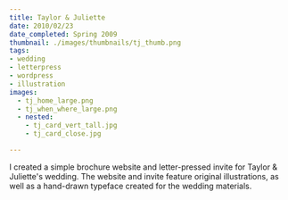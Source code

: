 ```yaml
---
title: Taylor & Juliette
date: 2010/02/23
date_completed: Spring 2009
thumbnail: ./images/thumbnails/tj_thumb.png
tags:
- wedding
- letterpress
- wordpress
- illustration
images:
  - tj_home_large.png
  - tj_when_where_large.png
  - nested:
    - tj_card_vert_tall.jpg
    - tj_card_close.jpg

---
```


I created a simple brochure website and letter-pressed invite for Taylor & Juliette's wedding. The website and invite feature original illustrations, as well as a hand-drawn typeface created for the wedding materials.
